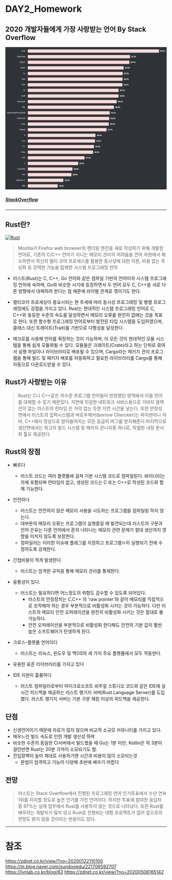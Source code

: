 # DAY2_Homework

## 2020 개발자들에게 가장 사랑받는 언어 By Stack Overflow
[![chart](stack_chart.png)](https://insights.stackoverflow.com/survey/2020#most-loved-dreaded-and-wanted)
 
 
 ##### [StackOverflow](https://insights.stackoverflow.com/survey/2020#most-loved-dreaded-and-wanted)
---

## Rust란?

[![Rust](https://www.rust-lang.org/static/images/rust-logo-blk.svg)](https://www.rust-lang.org/)

>Mozilla가 Firefox web browser의 렌더링 엔진을 새로 작성하기 위해 개발한 언어로, 기존의 C/C++ 언어가 지니는 메모리 관리의 어려움을 언어 차원에서 해소하면서 최신의 멀티 코어 프로세스를 활용한 동시성에 대한 지원, 비용 없는 추상화 등 강력한 기능을 탑재한 시스템 프로그래밍 언어


- 러스트(Rust)는 C, C++, Go 언어와 같은 컴파일 기반의 언어이자 시스템 프로그래밍 언어에 속하며, Go와 비슷한 시기에 등장하면서 두 언어 모두 C, C++을 서로 다른 방향에서 대체하려 한다는 점 때문에 라이벌 관계로 엮이기도 한다.

- 멀티코어 프로세싱이 중요시되는 현 추세에 따라 동시성 프로그래밍 및 병렬 프로그래밍에도 강점을 가지고 있다.
 Rust는 현대적인 시스템 프로그래밍 언어로 C, C++와 동등한 수준의 속도를 달성하면서 메모리 오류를 완전히 없애는 것을 목표로 한다. 또한 함수형 프로그래밍 언어로부터 발전된 타입 시스템을 도입하였으며, 클래스 대신 트레이트(Trait)를 기반으로 다형성을 달성한다.

 -  매크로를 사용해 언어를 확장하는 것이 가능하며, 이 모든 것이 현대적인 모듈 시스템을 통해 쉽게 모듈화될 수 있다. 모듈들은 크레이트(Crate)라고 하는 단위로 묶여서 실행 파일이나 라이브러리로 배포될 수 있으며, Cargo라는 패키지 관리 프로그램을 통해 빌드 및 패키지 배포를 자동화하고 필요한 라이브러리를 Cargo를 통해 자동으로 다운로드받을 수 있다.

## Rust가 사랑받는 이유
> Rust는 C나 C++같은 저수준 프로그램 언어들이 번창했던 영역에서 이들 언어를 대체할 수 있기 때문있다. 지연에 민감한 네트워크 서비스용으로 가비지 컬렉션이 없는 러스트의 런타임 은 거의 없는 듯한 지연 시간을 낳는다. 또한 안정성 면에서 러스트의 입력시스템과 버로우체커(borrow Chercker)는 파이썬이나 자바, C++에서 정상으로 받아들여지는 모든 등급의 버그를 방지해준다.마지막으로 생산면에서는 최고의 빌드 시스템 및 패키지 관니자중 하나로, 탁월한 내장 문서화 툴도 제공한다.

## Rust의 장점
- 빠르다 
  - 러스트 코드는 여러 플랫폼에 걸쳐 기본 시스템 코드로 컴파일된다. 바이너리는 자체 포함되며 런타임이 없고, 생성된 코드는 C 또는 C++로 작성된 코드와 함께 기능한다.

- 안전하다 
  - 러스트는 안전하지 않은 메모리 사용을 시도하는 프로그램을 컴파일링 하지 않는다. 
  - 대부분의 메모리 오류는 프로그램이 실행중일 때 발견되는데 러스트의 구문과 언어 은유는 다른 언어에서 흔히 나타나는 메모리 관련 문제가 절대 생산까지 영향을 미치지 않도록 보장한다.
  - 컴파일러는 이러한 이슈에 플래그를 지정하고 프로그램ㅇ이 실행되기 전에 수정하도록 강제한다.

- 간접비용이 적게 발생한다
  - 러스트는 엄격한 규칙을 통해 메모리 관리를 통제한다. 

- 융통성이 있다. 
  - 러스트는 필요하다면 어느정도의 위험도 감수할 수 있도록 되어있다. 
    -  러스트의 안정장치는 C,C++ 의 'raw pointer'와 같이 메모리를 직접적으로 조작해야 하는 경우 부분적으로 비활성화 시키는 것이 가능하다.
    다만 러스트의 메모리 안전 오퍼레이션을 완전히 비활성화 시키는 것은 절대로 불가능하다. 
    - 안전 오퍼레이션을 부분적으로 비활성화 한다해도 안전의 기본 값이 훨씬 높은 소프트웨어가 탄생하게 된다.


- 크로스-플랫폼 언어이다
  -  러스트는 리눅스, 윈도우 및 맥OS의 세 가지 주요 플랫폼에서 모두 작동한다.

- 유용한 표준 라이브러리를 가지고 있다 

- IDE 지원이 훌륭하다
  - 러스트 컴파일러로부터 마이크로소프트 비주얼 스튜디오 코드와 같은 IDE에 실시간 피드백을 제공하는 러스트 랭기지 서버(Rust Language Server)를 도입했다. 러스트 랭기지 서버는 기본 구문 체킹 이상의 피드백을 제공한다.

## 단점
- 신생언어이기 때문에 자료가 많지 않으며 비교적 소규모 커뮤니티를 가지고 있다.
- 매우느린 빌드 속도로 인한 개발 생산성 하락
- 비슷한 수준의 동일한 CI서버에서 빌드했을 때 Go는 1분 미만, Kotlin은 약 3분이 걸린반면 Rust는 20분 가까이 소모되기도 함.
- 진입장벽이 높아 제대로 사용하기엔 시간과 비용이 많이 소모되는것
  - 문법이 엄격하고 기능이 다양해 초반에 배우기 어렵다

## 전망
> 러스트는 Stack Overflow에서 진행된 프로그래밍 언어 인기투표에서 수년 연속 1위를 차지할 정도로 높은 인기를 가진 언어이다. 하지만 투표에 참여한 응답자 중 97%는 실제 업무에서 Rust를 사용하지 않는 것으로 나타났다. 또한 Rust를 배우려는 개발자가 많지 않고 Rust로 진행되는 대형 프로젝트가 없어 앞으로의 전망도 밝지 않을 것이라는 반응이도 있다.

---

# 참조
https://zdnet.co.kr/view/?no=20200122110100
https://m.blog.naver.com/sundooedu/221706592707
https://lynlab.co.kr/blog/63
https://zdnet.co.kr/view/?no=20200506165142